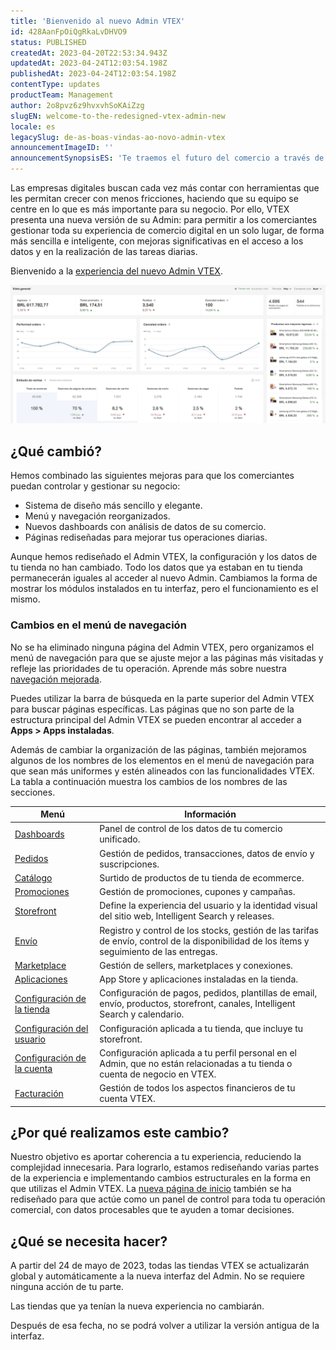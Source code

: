 ```yaml
---
title: 'Bienvenido al nuevo Admin VTEX'
id: 428AanFpOiQgRkaLvDHVO9
status: PUBLISHED
createdAt: 2023-04-20T22:53:34.943Z
updatedAt: 2023-04-24T12:03:54.198Z
publishedAt: 2023-04-24T12:03:54.198Z
contentType: updates
productTeam: Management
author: 2o8pvz6z9hvxvhSoKAiZzg
slugEN: welcome-to-the-redesigned-vtex-admin-new
locale: es
legacySlug: de-as-boas-vindas-ao-novo-admin-vtex
announcementImageID: ''
announcementSynopsisES: 'Te traemos el futuro del comercio a través de nuestro nuevo VTEX Admin.'
---
```


Las empresas digitales buscan cada vez más contar con herramientas que les permitan crecer con menos fricciones, haciendo que su equipo se centre en lo que es más importante para su negocio. Por ello, VTEX presenta una nueva versión de su Admin: para permitir a los comerciantes gestionar toda su experiencia de comercio digital en un solo lugar, de forma más sencilla e inteligente, con mejoras significativas en el acceso a los datos y en la realización de las tareas diarias.

Bienvenido a la [experiencia del nuevo Admin VTEX](https://content.vtex.com/join-new-admin-beta-program-es/?utm_source=announcement&utm_medium=organic&utm_campaign=new_admin_beta).

![Store Overview gif ES](https://raw.githubusercontent.com/vtexdocs/help-center-content/refs/heads/main/docs/es/announcements/2023/bienvenido-al-nuevo-admin-vtex-new_1.gif)

## ¿Qué cambió?

Hemos combinado las siguientes mejoras para que los comerciantes puedan controlar y gestionar su negocio:

* Sistema de diseño más sencillo y elegante.
* Menú y navegación reorganizados.
* Nuevos dashboards con análisis de datos de su comercio.
* Páginas rediseñadas para mejorar tus operaciones diarias.

Aunque hemos rediseñado el Admin VTEX, la configuración y los datos de tu tienda no han cambiado. Todo los datos que ya estaban en tu tienda permanecerán iguales al acceder al nuevo Admin. Cambiamos la forma de mostrar los módulos instalados en tu interfaz, pero el funcionamiento es el mismo.

### Cambios en el menú de navegación

No se ha eliminado ninguna página del Admin VTEX, pero organizamos el menú de navegación para que se ajuste mejor a las páginas más visitadas y refleje las prioridades de tu operación. Aprende más sobre nuestra [navegación mejorada](https://help.vtex.com/es/tutorial/vtex-admin-start-here--5bBA7QgKuU2wL2Aq11pqAA).

Puedes utilizar la barra de búsqueda en la parte superior del Admin VTEX para buscar páginas específicas. Las páginas que no son parte de la estructura principal del Admin VTEX se pueden encontrar al acceder a **Apps > Apps instaladas**.

Además de cambiar la organización de las páginas, también mejoramos algunos de los nombres de los elementos en el menú de navegación para que sean más uniformes y estén alineados con las funcionalidades VTEX. La tabla a continuación muestra los cambios de los nombres de las secciones.

| Menú                                                                                                                        | Información                                                                                                                                 |
| --------------------------------------------------------------------------------------------------------------------------- | ------------------------------------------------------------------------------------------------------------------------------------------- |
| [Dashboards](https://help.vtex.com/es/tutorial/vista-general-dashboards--1yn2nZUoXtDO3teTEJsCNl#)                              | Panel de control de los datos de tu comercio unificado.                                                                                     |
| [Pedidos](https://help.vtex.com/es/tutorial/pedidos-vision-general--tutorials_201#)                                     | Gestión de pedidos, transacciones, datos de envío y suscripciones.                                                                          |
| [Catálogo](https://help.vtex.com/es/tutorial/vision-general-catalogo--FFrumKPYFpvIWKRXfhQYp)                                   | Surtido de productos de tu tienda de ecommerce.                                                                                             |
| [Promociones](https://help.vtex.com/es/tutorial/visao-geral-promocoes--3PeHVYcooLIDmA33IAnjhm)                              | Gestión de promociones, cupones y campañas.                                                                                                 |
| [Storefront](https://help.vtex.com/es/tutorial/vision-general-storefront--7cRrL2xtY7HDqiyep1PxIS#)                              | Define la experiencia del usuario y la identidad visual del sitio web, Intelligent Search y releases.                                       |
| [Envío](https://help.vtex.com/es/tutorial/vision-general-envio--6Qc1DsKIht2l7elwJCLddX)                                         | Registro y control de los stocks, gestión de las tarifas de envío, control de la disponibilidad de los ítems y seguimiento de las entregas. |
| [Marketplace](https://help.vtex.com/es/tutorial/vision-general-marketplace--40Zd0z9h2RXsM9uMUp3kEb#)                               | Gestión de sellers, marketplaces y conexiones.                                                                                              |
| [Aplicaciones](https://help.vtex.com/es/tutorial/visao-geral-apps--4xfsHXyAQTjbZNuiKl6Y0e#)                                  | App Store y aplicaciones instaladas en la tienda.                                                                                           |
| [Configuración de la tienda](https://help.vtex.com/es/tutorial/vision-general-configuraciones-de-la-tienda--6VtlMoid6iM9dP14X1CopT)   | Configuración de pagos, pedidos, plantillas de email, envío, productos, storefront, canales, Intelligent Search y calendario.               |
| [Configuración del usuario](https://help.vtex.com/es/tutorial/visao-geral-configuracoes-de-usuario--3Qsy4ce1FrWKZPoMeEQY34) | Configuración aplicada a tu tienda, que incluye tu storefront.                                                                              |
| [Configuración de la cuenta](https://help.vtex.com/es/tutorial/visao-geral-configuracoes-da-conta--6USYxLuzNt4uAkvjdPF7I8)  | Configuración aplicada a tu perfil personal en el Admin, que no están relacionadas a tu tienda o cuenta de negocio en VTEX.                 |
| [Facturación](https://help.vtex.com/es/tutorial/visao-geral-faturas--6UxfCl4fw4GmyQwoUuIcQs)                                | Gestión de todos los aspectos financieros de tu cuenta VTEX.                                                                                |

## ¿Por qué realizamos este cambio?

Nuestro objetivo es aportar coherencia a tu experiencia, reduciendo la complejidad innecesaria. Para lograrlo, estamos rediseñando varias partes de la experiencia e implementando cambios estructurales en la forma en que utilizas el Admin VTEX. La [nueva página de inicio](https://help.vtex.com/es/tutorial/vista-general-de-la-tienda--P8ahguoRs0U3PzmXg2wuQ) también se ha rediseñado para que actúe como un panel de control para toda tu operación comercial, con datos procesables que te ayuden a tomar decisiones.

## ¿Qué se necesita hacer?

A partir del 24 de mayo de 2023, todas las tiendas VTEX se actualizarán global y automáticamente a la nueva interfaz del Admin. No se requiere ninguna acción de tu parte.

Las tiendas que ya tenían la nueva experiencia no cambiarán.

Después de esa fecha, no se podrá volver a utilizar la versión antigua de la interfaz.
